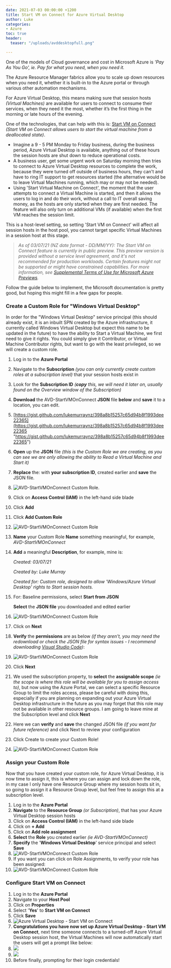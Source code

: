 ```yaml
---
date: 2021-07-03 00:00:00 +1200
title: Start VM on Connect for Azure Virtual Desktop
author: Luke
categories:
- Azure
toc: true
header:
  teaser: "/uploads/avddesktopfull.png"

---
```

One of the models of Cloud governance and cost in Microsoft Azure is _'Pay As You Go', ie. Pay for what you need, when you need it._

The Azure Resource Manager fabrics allow you to scale up down resources when you need it, whether it is built-in to the Azure portal or through various other automation mechanisms.

For Azure Virtual Desktop, this means making sure that session hosts _(Virtual Machines)_ are available for users to connect to consume their services, when they need it the most, whether it’s the first thing in the morning or late hours of the evening.

One of the technologies, that can help with this is: [Start VM on Connect ](https://docs.microsoft.com/en-us/azure/virtual-desktop/start-virtual-machine-connect "Start VM On Connect")_(Start VM on Connect allows users to start the virtual machine from a deallocated state)_.

* Imagine a 9 - 5 PM Monday to Friday business, during the business period, Azure Virtual Desktop is available, anything out of these hours the session hosts are shut down to reduce operational costs.
* A business user, get some urgent work on Saturday morning then tries to connect to Azure Virtual Desktop resources to complete the work, because they were turned off outside of business hours, they can't and have to ring IT support to get resources started (the alternative would be to leave Virtual Machines running, which may or may not be needed).
* Using 'Start Virtual Machine on Connect', the moment that the user attempts to connect a Virtual Machine is started, and then it allows the users to log in and do their work, without a call to IT overall saving money, as the hosts are only started when they are first needed. The feature will also only turn on additional VMs (if available) when the first VM reaches the session limit.

This is a host-level setting, so setting 'Start VM on Connect' will affect all session hosts in the host pool, you cannot target specific Virtual Machines in a session host at this stage.

> _As of 03/07/21 (NZ date format - DD/MM/YY): The Start VM on Connect feature is currently in public preview. This preview version is provided without a service level agreement, and it's not recommended for production workloads. Certain features might not be supported or might have constrained capabilities. For more information, see_ [_Supplemental Terms of Use for Microsoft Azure Previews_](https://azure.microsoft.com/support/legal/preview-supplemental-terms/)_._

Follow the guide below to implement, the Microsoft documentation is pretty good, but hoping this might fill in a few gaps for people.

### Create a Custom Role for "Windows Virtual Desktop"

In order for the "Windows Virtual Desktop" service principal (this should already exist, it is an inbuilt SPN created by the Azure infrastructure, it currently called Windows Virtual Desktop but expect this name to be updated in the future) to have the ability to Start a Virtual Machine, we first need to give it rights. You could simply give it Contributor, or Virtual Machine Contributor rights, but want to go with the least privileged, so we will create a custom role.

 1. Log in to the **Azure Portal**
 2. Navigate to the **Subscription** _(you can only currently create custom roles at a subscription level)_ that your session hosts exist in
 3. Look for the **Subscription ID** _(**copy** this, we will need it later on, usually found on the Overview window of the Subscription)_
 4. **Download** the AVD-StartVMOnConnect **JSON** file **below** and **save** it to a location, you can edit.
 5. [https://gist.github.com/lukemurraynz/398a8b15257c65d94b8f1993dee22365](https://gist.github.com/lukemurraynz/398a8b15257c65d94b8f1993dee22365 "https://gist.github.com/lukemurraynz/398a8b15257c65d94b8f1993dee22365")
 6. **Open** up the **JSON** file _(this is the Custom Role we are creating, as you can see we are only allowing the ability to Read a Virtual Machine and Start it)_
 7. **Replace** the: **<SubscriptionID>** with **your subscription ID**, created earlier and **save** the JSON file.
 8. ![AVD-StartVMOnConnect Custom Role](/uploads/customrolejson_subscriptionid.png "AVD-StartVMOnConnect Custom Role").
 9. Click on **Access Control (IAM)** in the left-hand side blade
10. Click **Add**
11. Click **Add Custom Role**
12. ![AVD-StartVMOnConnect Custom Role](/uploads/azureportal_iam_customrole.png "AVD-StartVMOnConnect Custom Role")
13. **Name** your Custom Role **Name** something meaningful, for example, _AVD-StartVMOnConnect_
14. **Add** a meaningful **Description**, for example, mine is:

    _Created: 03/07/21_

    _Created by: Luke Murray_

    _Created for: Custom role, designed to allow 'Windows/Azure Virtual Desktop' rights to Start session hosts._
15. For: Baseline permissions, select **Start from JSON**

    **Select** the **JSON file** you downloaded and edited earlier
16. ![AVD-StartVMOnConnect Custom Role](/uploads/azureportal_iam_customrole_create.png "AVD-StartVMOnConnect Custom Role")
17. Click on **Next**
18. **Verify** the **permissions** are as below _(if they aren't, you may need the redownload or check the JSON file for syntax issues - I recommend downloading_ [_Visual Studio Code_](https://code.visualstudio.com/ "Visual Studio Code")_)_:
19. ![AVD-StartVMOnConnect Custom Role](/uploads/azureportal_iam_customrole_permissions.png "AVD-StartVMOnConnect Custom Role")
20. Click **Next**
21. We used the subscription property, to **select** the **assignable scope** _(ie the scope is where this role will be available for you to assign access to)_, but now using the Azure Portal, we can select a specific Resource Group to limit the roles access, please be careful with doing this, especially if you are planning on expanding out your Azure Virtual Desktop infrastructure in the future as you may forget that this role may not be available in other resource groups. I am going to leave mine at the Subscription level and click **Next**
22. Here we can **verify** and **save** the changed JSON file _(if you want for future reference)_ and click Next to review your configuration
23. Click Create to create your Custom Role!
24. ![AVD-StartVMOnConnect Custom Role](/uploads/azureportal_iam_customrole_reviewcreate.png "AVD-StartVMOnConnect Custom Role")

### Assign your Custom Role

Now that you have created your custom role, for Azure Virtual Desktop, it is now time to assign it, this is where you can assign and lock down the role, in my case I only have one Resource Group where my session hosts sit in, so going to assign it a Resource Group level, but feel free to assign this at a subscription level.

 1. Log in to the **Azure Portal**
 2. **Navigate** to the **Resource Group** _(or Subscription)_, that has your Azure Virtual Desktop session hosts
 3. Click on **Access Control (IAM)** in the left-hand side blade
 4. Click on **+ Add**
 5. Click on **Add role assignment**
 6. **Select** the **Role** you created earlier _(ie AVD-StartVMOnConnect)_
 7. **Specify** the '**Windows Virtual Desktop**' service principal and select **Save**
 8. ![AVD-StartVMOnConnect Custom Role](/uploads/azureportal_addroleassignment.png "AVD-StartVMOnConnect Custom Role")
 9. If you want you can click on Role Assignments, to verify your role has been assigned:
10. ![AVD-StartVMOnConnect Custom Role](/uploads/azureportal_assignedrolecheck.png "AVD-StartVMOnConnect Custom Role")

### Configure Start VM on Connect

 1. Log in to the **Azure Portal**
 2. Navigate to your **Host Pool**
 3. Click on **Properties**
 4. Select '**Yes**' to **Start VM on Connect**
 5. Click **Save**
 6. ![Azure Virtual Desktop - Start VM on Connect](/uploads/azureportal_startvmonconnect.png "Azure Virtual Desktop - Start VM on Connect")
 7. **Congratulations you have now set up Azure Virtual Desktop - Start VM on Connect**, next time someone connects to a turned-off Azure Virtual Desktop session host, the Virtual Machines will now automatically start the users will get a prompt like below:
 8. ![](/uploads/avd_startvmconnectprogress1.png)
 9. ![](/uploads/avd_startvmconnectprogress2.png)
10. Before finally, prompting for their login credentials!